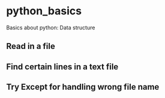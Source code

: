 # python_basics
Basics about python: Data structure
## Read in a file
## Find certain lines in a text file
## Try Except for handling wrong file name
